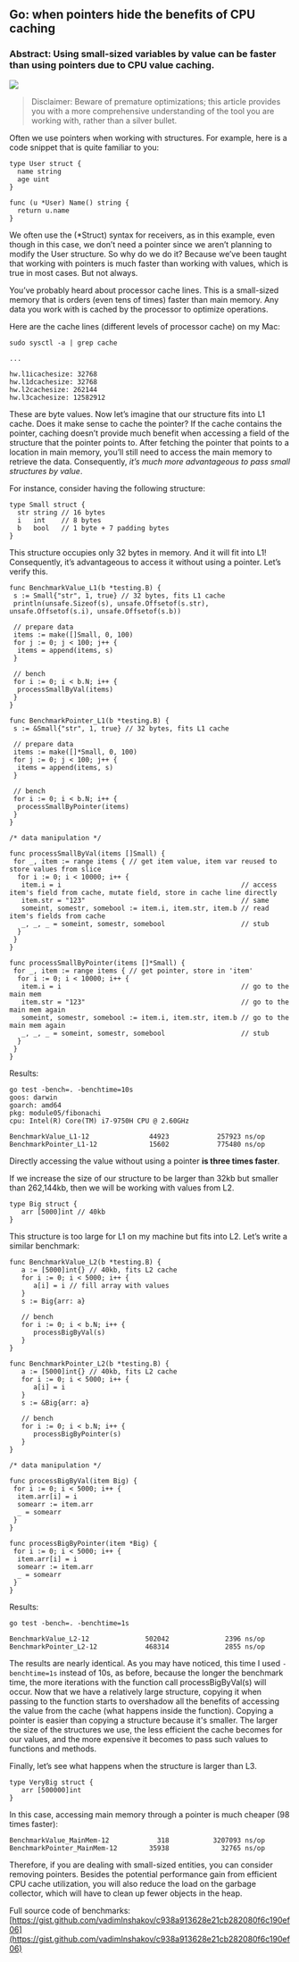
## Go: when pointers hide the benefits of CPU caching

### Abstract: Using small-sized variables by value can be faster than using pointers due to CPU value caching.

![](https://cdn-images-1.medium.com/max/2048/1*8Kiqnwfi7HRRpulPj4ju4A.png)
>  Disclaimer: Beware of premature optimizations; this article provides you with a more comprehensive understanding of the tool you are working with, rather than a silver bullet.

Often we use pointers when working with structures. For example, here is a code snippet that is quite familiar to you:

    type User struct {
      name string
      age uint
    }
    
    func (u *User) Name() string {
      return u.name
    }

We often use the (*Struct) syntax for receivers, as in this example, even though in this case, we don’t need a pointer since we aren’t planning to modify the User structure. So why do we do it? Because we’ve been taught that working with pointers is much faster than working with values, which is true in most cases. But not always.

You’ve probably heard about processor cache lines. This is a small-sized memory that is orders (even tens of times) faster than main memory. Any data you work with is cached by the processor to optimize operations.

Here are the cache lines (different levels of processor cache) on my Mac:

    sudo sysctl -a | grep cache
    
    ...
    
    hw.l1icachesize: 32768
    hw.l1dcachesize: 32768
    hw.l2cachesize: 262144
    hw.l3cachesize: 12582912

These are byte values. Now let’s imagine that our structure fits into L1 cache. Does it make sense to cache the pointer? If the cache contains the pointer, caching doesn’t provide much benefit when accessing a field of the structure that the pointer points to. After fetching the pointer that points to a location in main memory, you’ll still need to access the main memory to retrieve the data. Consequently, *it’s much more advantageous to pass small structures by value*.

For instance, consider having the following structure:

    type Small struct {
      str string // 16 bytes
      i   int    // 8 bytes
      b   bool   // 1 byte + 7 padding bytes
    }

This structure occupies only 32 bytes in memory. And it will fit into L1! Consequently, it’s advantageous to access it without using a pointer. Let’s verify this.

    func BenchmarkValue_L1(b *testing.B) {
     s := Small{"str", 1, true} // 32 bytes, fits L1 cache
     println(unsafe.Sizeof(s), unsafe.Offsetof(s.str), unsafe.Offsetof(s.i), unsafe.Offsetof(s.b))
    
     // prepare data
     items := make([]Small, 0, 100)
     for j := 0; j < 100; j++ {
      items = append(items, s)
     }
    
     // bench
     for i := 0; i < b.N; i++ {
      processSmallByVal(items) 
     }
    }
    
    func BenchmarkPointer_L1(b *testing.B) {
     s := &Small{"str", 1, true} // 32 bytes, fits L1 cache
    
     // prepare data
     items := make([]*Small, 0, 100)
     for j := 0; j < 100; j++ {
      items = append(items, s)
     }
    
     // bench
     for i := 0; i < b.N; i++ {
      processSmallByPointer(items)
     }
    }
    
    /* data manipulation */
    
    func processSmallByVal(items []Small) {
     for _, item := range items { // get item value, item var reused to store values from slice
      for i := 0; i < 10000; i++ {
       item.i = i                                             // access item's field from cache, mutate field, store in cache line directly
       item.str = "123"                                       // same
       someint, somestr, somebool := item.i, item.str, item.b // read item's fields from cache
       _, _, _ = someint, somestr, somebool                   // stub
      }
     }
    }
    
    func processSmallByPointer(items []*Small) {
     for _, item := range items { // get pointer, store in 'item'
      for i := 0; i < 10000; i++ {
       item.i = i                                             // go to the main mem
       item.str = "123"                                       // go to the main mem again
       someint, somestr, somebool := item.i, item.str, item.b // go to the main mem again
       _, _, _ = someint, somestr, somebool                   // stub
      }
     }
    }

Results:

    go test -bench=. -benchtime=10s
    goos: darwin
    goarch: amd64
    pkg: module05/fibonachi
    cpu: Intel(R) Core(TM) i7-9750H CPU @ 2.60GHz
    
    BenchmarkValue_L1-12               44923            257923 ns/op
    BenchmarkPointer_L1-12             15602            775480 ns/op

Directly accessing the value without using a pointer **is three times faster**.

If we increase the size of our structure to be larger than 32kb but smaller than 262,144kb, then we will be working with values from L2.

    type Big struct {
       arr [5000]int // 40kb
    }

This structure is too large for L1 on my machine but fits into L2. Let’s write a similar benchmark:

    func BenchmarkValue_L2(b *testing.B) {
       a := [5000]int{} // 40kb, fits L2 cache
       for i := 0; i < 5000; i++ {
          a[i] = i // fill array with values
       }
       s := Big{arr: a}
    
       // bench
       for i := 0; i < b.N; i++ {
          processBigByVal(s)
       }
    }
    
    func BenchmarkPointer_L2(b *testing.B) {
       a := [5000]int{} // 40kb, fits L2 cache
       for i := 0; i < 5000; i++ {
          a[i] = i
       }
       s := &Big{arr: a}
    
       // bench
       for i := 0; i < b.N; i++ {
          processBigByPointer(s)
       }
    }
    
    /* data manipulation */
    
    func processBigByVal(item Big) {
     for i := 0; i < 5000; i++ {
      item.arr[i] = i
      somearr := item.arr
      _ = somearr
     }
    }
    
    func processBigByPointer(item *Big) {
     for i := 0; i < 5000; i++ {
      item.arr[i] = i
      somearr := item.arr
      _ = somearr
     }
    }

Results:

    go test -bench=. -benchtime=1s
    
    BenchmarkValue_L2-12              502042              2396 ns/op
    BenchmarkPointer_L2-12            468314              2855 ns/op

The results are nearly identical. As you may have noticed, this time I used `-benchtime=1s` instead of 10s, as before, because the longer the benchmark time, the more iterations with the function call processBigByVal(s) will occur. Now that we have a relatively large structure, copying it when passing to the function starts to overshadow all the benefits of accessing the value from the cache (what happens inside the function). Copying a pointer is easier than copying a structure because it's smaller. The larger the size of the structures we use, the less efficient the cache becomes for our values, and the more expensive it becomes to pass such values to functions and methods.

Finally, let’s see what happens when the structure is larger than L3.

    type VeryBig struct {
       arr [500000]int
    }

In this case, accessing main memory through a pointer is much cheaper (98 times faster):

    BenchmarkValue_MainMem-12            318           3207093 ns/op
    BenchmarkPointer_MainMem-12        35938             32765 ns/op

Therefore, if you are dealing with small-sized entities, you can consider removing pointers. Besides the potential performance gain from efficient CPU cache utilization, you will also reduce the load on the garbage collector, which will have to clean up fewer objects in the heap.

Full source code of benchmarks:
[https://gist.github.com/vadimInshakov/c938a913628e21cb282080f6c190ef06](https://gist.github.com/vadimInshakov/c938a913628e21cb282080f6c190ef06)